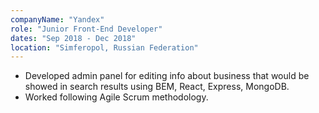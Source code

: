 ```yaml
---
companyName: "Yandex"
role: "Junior Front-End Developer"
dates: "Sep 2018 - Dec 2018"
location: "Simferopol, Russian Federation"
---
```


- Developed admin panel for editing info about business that would be showed in search
  results using BEM, React, Express, MongoDB.
- Worked following Agile Scrum methodology.

